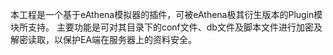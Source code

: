 本工程是一个基于eAthena模拟器的插件，可被eAthena极其衍生版本的Plugin模块所支持。
主要功能是可对其目录下的conf文件、db文件及脚本文件进行加密及解密读取，以保护EA端在服务器上的资料安全。